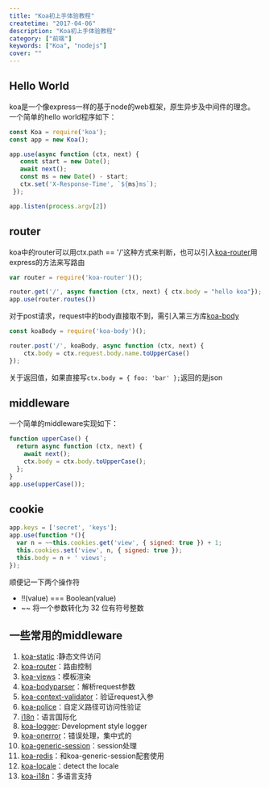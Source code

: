 ```yaml
---
title: "Koa初上手体验教程"
createtime: "2017-04-06"
description: "Koa初上手体验教程"
category: ["前端"]
keywords: ["Koa", "nodejs"]
cover: ""
---
```


## Hello World
koa是一个像express一样的基于node的web框架，原生异步及中间件的理念。
一个简单的hello world程序如下：
```js
const Koa = require('koa');
const app = new Koa();

app.use(async function (ctx, next) {
   const start = new Date();
   await next();
   const ms = new Date() - start;
   ctx.set('X-Response-Time', `${ms}ms`);
 });

app.listen(process.argv[2])
```

## router
koa中的router可以用ctx.path == '/'这种方式来判断，也可以引入[koa-router](https://github.com/alexmingoia/koa-router)用express的方法来写路由
```js
var router = require('koa-router')();

router.get('/', async function (ctx, next) { ctx.body = "hello koa"});
app.use(router.routes())

```
对于post请求，request中的body直接取不到，需引入第三方库[koa-body](https://github.com/dlau/koa-body)
```js
const koaBody = require('koa-body')();

router.post('/', koaBody, async function (ctx, next) {
    ctx.body = ctx.request.body.name.toUpperCase()
});
```
关于返回值，如果直接写`ctx.body = { foo: 'bar' };`返回的是json

## middleware
一个简单的middleware实现如下：
```js
function upperCase() {
  return async function (ctx, next) {
    await next();
    ctx.body = ctx.body.toUpperCase();
  };
}
app.use(upperCase());
```

## cookie
```js
app.keys = ['secret', 'keys'];
app.use(function *(){
  var n = ~~this.cookies.get('view', { signed: true }) + 1;
  this.cookies.set('view', n, { signed: true });
  this.body = n + ' views';
});
```
顺便记一下两个操作符
 - !!(value) === Boolean(value)
 - ~~ 将一个参数转化为 32 位有符号整数

## 一些常用的middleware
1. [koa-static](https://github.com/koajs/static) :静态文件访问
2. [koa-router](https://github.com/alexmingoia/koa-router)：路由控制
3. [koa-views](https://github.com/queckezz/koa-views)：模板渲染
4. [koa-bodyparser](https://github.com/koajs/bodyparser)：解析request参数
5. [koa-context-validator](https://github.com/chentsulin/koa-context-validator)：验证request入参
6. [koa-police](https://github.com/tuvistavie/koa-police)：自定义路径可访问性验证
7. [i18n](https://github.com/koa-modules/i18n)：语言国际化
8. [koa-logger](https://github.com/koajs/logger): Development style logger
9. [koa-onerror](https://github.com/koajs/onerror)：错误处理，集中式的
10. [koa-generic-session](https://github.com/koajs/generic-session)：session处理
11. [koa-redis](https://github.com/koajs/koa-redis)：和koa-generic-session配套使用
12. [koa-locale](https://github.com/koa-modules/locale)：detect the locale
13. [koa-i18n](https://github.com/koa-modules/i18n)：多语言支持



